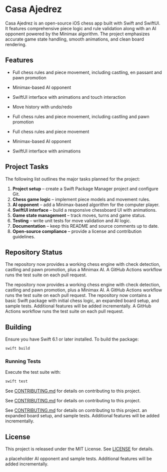 # Casa Ajedrez

Casa Ajedrez is an open-source iOS chess app built with Swift and SwiftUI. It features comprehensive piece logic and rule validation along with an AI opponent powered by the Minimax algorithm. The project emphasizes accurate game state handling, smooth animations, and clean board rendering.

## Features

- Full chess rules and piece movement, including castling, en passant and pawn promotion
- Minimax-based AI opponent
- SwiftUI interface with animations and touch interaction
- Move history with undo/redo


- Full chess rules and piece movement, including castling and pawn promotion
- Full chess rules and piece movement
- Minimax-based AI opponent
- SwiftUI interface with animations

## Project Tasks

The following list outlines the major tasks planned for the project:

1. **Project setup** – create a Swift Package Manager project and configure Git.
2. **Chess game logic** – implement piece models and movement rules.
3. **AI opponent** – add a Minimax-based algorithm for the computer player.
4. **SwiftUI interface** – build a responsive chessboard UI with animations.
5. **Game state management** – track moves, turns and game status.
6. **Testing** – write unit tests for move validation and AI logic.
7. **Documentation** – keep this README and source comments up to date.
8. **Open-source compliance** – provide a license and contribution guidelines.

## Repository Status

The repository now provides a working chess engine with check detection,
castling and pawn promotion, plus a Minimax AI. A GitHub Actions workflow
runs the test suite on each pull request.



The repository now provides a working chess engine with check detection,
castling and pawn promotion, plus a Minimax AI. A GitHub Actions workflow
runs the test suite on each pull request.
The repository now contains a basic Swift package with initial chess logic,
an expanded board setup, and sample tests. Additional features will be added
incrementally. A GitHub Actions workflow runs the test suite on each pull request.

## Building

Ensure you have Swift 6.1 or later installed. To build the package:

```bash
swift build
```


### Running Tests

Execute the test suite with:

```bash
swift test
```

See [CONTRIBUTING.md](CONTRIBUTING.md) for details on contributing to this project.



See [CONTRIBUTING.md](CONTRIBUTING.md) for details on contributing to this project.


See [CONTRIBUTING.md](CONTRIBUTING.md) for details on contributing to this project.
an expanded board setup, and sample tests. Additional features will be added
incrementally.


## License

This project is released under the MIT License. See [LICENSE](LICENSE) for
details.

a placeholder AI opponent and sample tests. Additional features will be added
incrementally.

